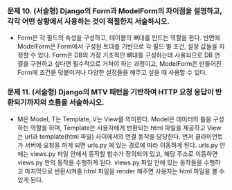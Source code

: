 ### 문제 10. (서술형) Django의 Form과 ModelForm의 차이점을 설명하고, 각각 어떤 상황에서 사용하는 것이 적절한지 서술하시오.
- Form은 각 필드의 속성을 구성하고, 테이블의 뼈대를 만드는 역할을 한다. 반면에 ModelForm은 Form에서 구성된 토대를 기반으로 각 필드 별 조건, 설정 값들을 지정할 수 있다. Form은 DB의 가장 기초적인 뼈대를 구성하는데 사용되므로 DB 연결을 구현하고 싶다면 필수적으로 거쳐야 하는 과정이고, ModelForm은 만들어진 Form에 조건을 덧붙이거나 다양한 설정들을 해주고 싶을 때 사용할 수 있다. 


### 문제 11. (서술형) Django의 MTV 패턴을 기반하여 HTTP 요청 응답이 반환되기까지의 흐름을 서술하시오.
- M은 Model, T는 Template, V는 View를 의미한다. Model은 데이터의 틀을 구성하는 역할을 하며, Template은 사용자에게 반환되는 html 파일을 제공하고 View는 url과 template(html 파일) 사이에서의 연결 동작을 담당한다.
먼저 클라이언트가 서버에 요청을 하게 되면 urls.py 에 있는 경로에 따라 이동하게 된다. urls.py 안에는 views.py 파일 안에서 동작할 함수가 정의되어 있고, 해당 주소로 이동하면 views.py 안의 동작을 수행하게 된다. views.py 파일 안에 있는 동작들을 수행하고 마지막으로 반환시켜줄 html 파일을 render 해주면 사용자는 html 파일을 볼 수 있게 된다.
